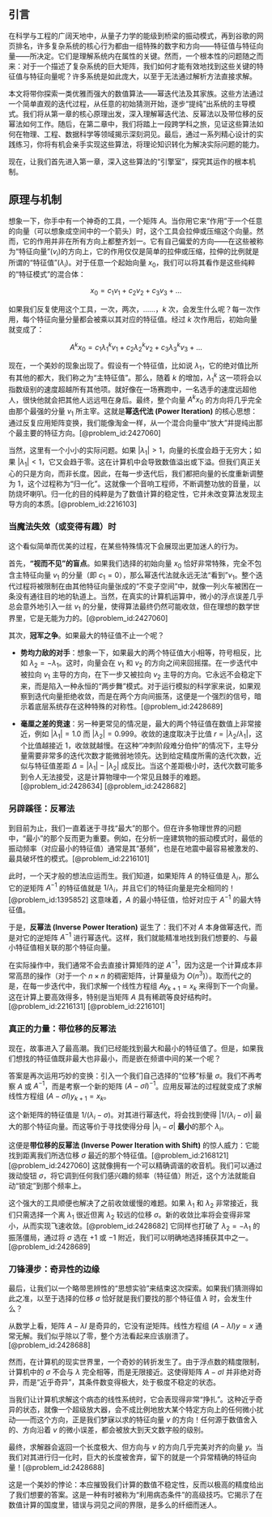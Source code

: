 ## 引言
在科学与工程的广阔天地中，从量子力学的能级到桥梁的振动模式，再到谷歌的网页排名，许多复杂系统的核心行为都由一组特殊的数字和方向——特征值与特征向量——所决定。它们是理解系统内在属性的关键。然而，一个根本性的问题随之而来：对于一个描述了复杂系统的巨大矩阵，我们如何才能有效地找到这些关键的特征值与特征向量呢？许多系统是如此庞大，以至于无法通过解析方法直接求解。

本文将带你探索一类优雅而强大的数值算法——幂迭代法及其家族。这些方法通过一个简单直观的迭代过程，从任意的初始猜测开始，逐步“提纯”出系统的主导模式。我们将从第一章的核心原理出发，深入理解幂迭代法、反幂法以及带位移的反幂法如何工作。随后，在第二章中，我们将踏上一段跨学科之旅，见证这些算法如何在物理、工程、数据科学等领域揭示深刻洞见。最后，通过一系列精心设计的实践练习，你将有机会亲手实现这些算法，将理论知识转化为解决实际问题的能力。

现在，让我们首先进入第一章，深入这些算法的“引擎室”，探究其运作的根本机制。

## 原理与机制

想象一下，你手中有一个神奇的工具，一个矩阵 $A$。当你用它来“作用”于一个任意的向量（可以想象成空间中的一个箭头）时，这个工具会拉伸或压缩这个向量。然而，它的作用并非在所有方向上都整齐划一。它有自己偏爱的方向——在这些被称为“特征向量”($v_i$)的方向上，它的作用仅仅是简单的拉伸或压缩，拉伸的比例就是所谓的“特征值”($\lambda_i$)。对于任意一个起始向量 $x_0$，我们可以将其看作是这些纯粹的“特征模式”的混合体：

$$ x_0 = c_1v_1 + c_2v_2 + c_3v_3 + \dots $$

如果我们反复使用这个工具，一次，两次，……，$k$ 次，会发生什么呢？每一次作用，每个特征向量分量都会被乘以其对应的特征值。经过 $k$ 次作用后，初始向量就变成了：

$$ A^k x_0 = c_1\lambda_1^k v_1 + c_2\lambda_2^k v_2 + c_3\lambda_3^k v_3 + \dots $$

现在，一个美妙的现象出现了。假设有一个特征值，比如说 $\lambda_1$，它的绝对值比所有其他的都大，我们称之为“主特征值”。那么，随着 $k$ 的增加，$\lambda_1^k$ 这一项将会以指数级别的速度超越所有其他项。就好像在一场赛跑中，一名选手的速度远超他人，很快他就会把其他人远远甩在身后。最终，整个向量 $A^k x_0$ 的方向将几乎完全由那个最强的分量 $v_1$ 所主宰。这就是**幂迭代法 (Power Iteration)** 的核心思想：通过反复应用矩阵变换，我们能像淘金一样，从一个混合向量中“放大”并提纯出那个最主要的特征方向。[@problem_id:2427060]

当然，这里有一个小小的实际问题。如果 $|\lambda_1| > 1$，向量的长度会趋于无穷大；如果 $|\lambda_1| < 1$，它又会趋于零。这在计算机中会导致数值溢出或下溢。但我们真正关心的只是方向，而非长度。因此，在每一步迭代后，我们都把向量的长度重新调整为 1，这个过程称为“归一化”。这就像一个音响工程师，不断调整功放的音量，以防烧坏喇叭。归一化的目的纯粹是为了数值计算的稳定性，它并未改变算法发现主导方向的本质。[@problem_id:2216103]

### 当魔法失效（或变得有趣）时

这个看似简单而优美的过程，在某些特殊情况下会展现出更加迷人的行为。

首先，**“视而不见”的盲点**。如果我们选择的初始向量 $x_0$ 恰好非常特殊，完全不包含主特征向量 $v_1$ 的分量（即 $c_1 = 0$），那么幂迭代法就永远无法“看到”$v_1$。整个迭代过程将被限制在由其他特征向量张成的“不变子空间”中，就像一列火车被困在一条没有通往目的地的轨道上。当然，在真实的计算机运算中，微小的浮点误差几乎总会意外地引入一丝 $v_1$ 的分量，使得算法最终仍然可能收敛，但在理想的数学世界里，它是无能为力的。[@problem_id:2427060]

其次，**冠军之争**。如果最大的特征值不止一个呢？
- **势均力敌的对手**：想象一下，如果最大的两个特征值大小相等，符号相反，比如 $\lambda_2 = -\lambda_1$。这时，向量会在 $v_1$ 和 $v_2$ 的方向之间来回摇摆。在一步迭代中被拉向 $v_1$ 主导的方向，在下一步又被拉向 $v_2$ 主导的方向。它永远不会稳定下来，而是陷入一种永恒的“两步舞”模式。对于运行模拟的科学家来说，如果观察到迭代向量拒绝收敛，而是在两个方向间振荡，这便是一个强烈的信号，暗示着底层系统存在这种特殊的对称性。[@problem_id:2428689]

- **毫厘之差的竞速**：另一种更常见的情况是，最大的两个特征值在数值上非常接近，例如 $|\lambda_1| = 1.0$ 而 $|\lambda_2| = 0.999$。收敛的速度取决于比值 $r = |\lambda_2/\lambda_1|$，这个比值越接近 1，收敛就越慢。在这种“冲刺阶段难分伯仲”的情况下，主导分量需要非常多的迭代次数才能微弱地领先。达到给定精度所需的迭代次数，近似与特征值差距 $\Delta = |\lambda_1| - |\lambda_2|$ 成反比。当这个差距极小时，迭代次数可能多到令人无法接受，这是计算物理中一个常见且棘手的难题。[@problem_id:2428634] [@problem_id:2428682]

### 另辟蹊径：反幂法

到目前为止，我们一直着迷于寻找“最大”的那个。但在许多物理世界的问题中，“最小”的那个反而更为重要。例如，在分析一座建筑物的振动模式时，最低的振动频率（对应最小的特征值）通常是其“基频”，也是在地震中最容易被激发的、最具破坏性的模式。[@problem_id:2216101]

此时，一个天才般的想法应运而生。我们知道，如果矩阵 $A$ 的特征值是 $\lambda_i$，那么它的逆矩阵 $A^{-1}$ 的特征值就是 $1/\lambda_i$，并且它们的特征向量是完全相同的！[@problem_id:1395852] 这意味着，$A$ 的最小特征值，恰好对应于 $A^{-1}$ 的最大特征值。

于是，**反幂法 (Inverse Power Iteration)** 诞生了：我们不对 $A$ 本身做幂迭代，而是对它的逆矩阵 $A^{-1}$ 进行幂迭代。这样，我们就能精准地找到我们想要的、与最小特征值相关联的那个特征向量。

在实际操作中，我们通常不会去直接计算矩阵的逆 $A^{-1}$，因为这是一个计算成本非常高昂的操作（对于一个 $n \times n$ 的稠密矩阵，计算量级为 $O(n^3)$）。取而代之的是，在每一步迭代中，我们求解一个线性方程组 $A y_{k+1} = x_k$ 来得到下一个向量。这在计算上要高效得多，特别是当矩阵 $A$ 具有稀疏等良好结构时。[@problem_id:2216131] [@problem_id:2216101]

### 真正的力量：带位移的反幂法

现在，故事进入了最高潮。我们已经能找到最大和最小的特征值了。但是，如果我们想找的特征值既非最大也非最小，而是嵌在频谱中间的某一个呢？

答案是再次运用巧妙的变换：引入一个我们自己选择的“位移”标量 $\sigma$。我们不再考察 $A$ 或 $A^{-1}$，而是考察一个新的矩阵 $(A - \sigma I)^{-1}$。应用反幂法的过程就变成了求解线性方程组 $(A - \sigma I) y_{k+1} = x_k$。

这个新矩阵的特征值是 $1/(\lambda_i - \sigma)$。对其进行幂迭代，将会找到使得 $|1/(\lambda_i - \sigma)|$ 最大的那个特征向量。而这等价于寻找使得分母 $|\lambda_i - \sigma|$ **最小**的那个 $\lambda_i$。

这便是**带位移的反幂法 (Inverse Power Iteration with Shift)** 的惊人威力：它能找到距离我们所选位移 $\sigma$ 最近的那个特征值。[@problem_id:2168121] [@problem_id:2427060] 这就像拥有一个可以精确调谐的收音机。我们可以通过拨动旋钮 $\sigma$，将它调到任何我们感兴趣的频率（特征值）附近，这个方法就能自动“锁定”到那个频率上。

这个强大的工具顺便也解决了之前收敛缓慢的难题。如果 $\lambda_1$ 和 $\lambda_2$ 非常接近，我们只需选择一个离 $\lambda_1$ 很近但离 $\lambda_2$ 较远的位移 $\sigma$。新的收敛比率将会变得非常小，从而实现飞速收敛。[@problem_id:2428682] 它同样也打破了 $\lambda_2 = -\lambda_1$ 的振荡僵局，通过将 $\sigma$ 选在 $+1$ 或 $-1$ 附近，我们可以明确地选择捕获其中之一。[@problem_id:2428689]

### 刀锋漫步：奇异性的边缘

最后，让我们以一个略带思辨性的“思想实验”来结束这次探索。如果我们猜测得如此之准，以至于选择的位移 $\sigma$ 恰好就是我们要找的那个特征值 $\lambda$ 时，会发生什么？

从数学上看，矩阵 $A - \lambda I$ 是奇异的，它没有逆矩阵。线性方程组 $(A - \lambda I) y = x$ 通常无解。我们似乎除以了零，整个方法看起来应该崩溃了。[@problem_id:2428688]

然而，在计算机的现实世界里，一个奇妙的转折发生了。由于浮点数的精度限制，计算机中的 $\sigma$ 不会与 $\lambda$ 完全相等，而是无限接近。这使得矩阵 $A - \sigma I$ 并非绝对奇异，而是“近乎奇异”，其条件数变得极大，处于极度不稳定的状态。

当我们让计算机求解这个病态的线性系统时，它会表现得非常“挣扎”。这种近乎奇异的状态，就像一个超级放大器，会不成比例地放大某个特定方向上的任何微小扰动——而这个方向，正是我们梦寐以求的特征向量 $v$ 的方向！任何源于数值舍入的、方向沿着 $v$ 的微小误差，都会被放大到天文数字般的级别。

最终，求解器会返回一个长度极大、但方向与 $v$ 的方向几乎完美对齐的向量 $y$。当我们对其进行归一化时，巨大的长度被舍弃，留下的就是一个异常精确的特征向量！[@problem_id:2428688]

这是一个美妙的悖论：本应摧毁我们计算的数值不稳定性，反而以极高的精度给出了我们想要的答案。这是一种有时被称为“利用病态条件”的高级技巧。它揭示了在数值计算的国度里，错误与洞见之间的界限，是多么的纤细而迷人。